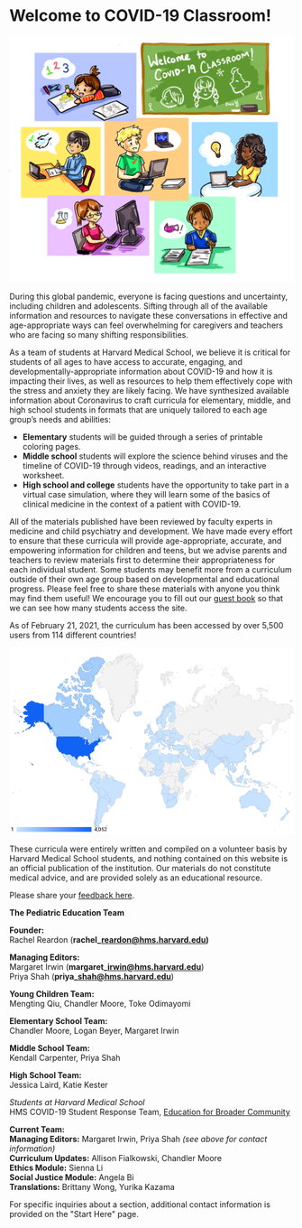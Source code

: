 # Welcome to COVID-19 Classroom!

![Graphic by Constance Wu](.gitbook/assets/intro-page-fixed.jpg)

During this global pandemic, everyone is facing questions and uncertainty, including children and adolescents. Sifting through all of the available information and resources to navigate these conversations in effective and age-appropriate ways can feel overwhelming for caregivers and teachers who are facing so many shifting responsibilities. 

As a team of students at Harvard Medical School, we believe it is critical for students of all ages to have access to accurate, engaging, and developmentally-appropriate information about COVID-19 and how it is impacting their lives, as well as resources to help them effectively cope with the stress and anxiety they are likely facing. We have synthesized available information about Coronavirus to craft curricula for elementary, middle, and high school students in formats that are uniquely tailored to each age group’s needs and abilities:

* **Elementary** students will be guided through a series of printable coloring pages.
* **Middle school** students will explore the science behind viruses and the timeline of COVID-19 through videos, readings, and an interactive worksheet.
* **High school and college** students have the opportunity to take part in a virtual case simulation, where they will learn some of the basics of clinical medicine in the context of a patient with COVID-19.

All of the materials published have been reviewed by faculty experts in medicine and child psychiatry and development. We have made every effort to ensure that these curricula will provide age-appropriate, accurate, and empowering information for children and teens, but we advise parents and teachers to review materials first to determine their appropriateness for each individual student. Some students may benefit more from a curriculum outside of their own age group based on developmental and educational progress. Please feel free to share these materials with anyone you think may find them useful! We encourage you to fill out our [guest book](https://forms.gle/zYciv2KbbmJmBN2X8) so that we can see how many students access the site.

As of February 21, 2021, the curriculum has been accessed by over 5,500 users from 114 different countries!

![](.gitbook/assets/screen-shot-2021-01-22-at-5.32.56-pm.png)

These curricula were entirely written and compiled on a volunteer basis by Harvard Medical School students, and nothing contained on this website is an official publication of the institution. Our materials do not constitute medical advice, and are provided solely as an educational resource.

Please share your [feedback here](https://forms.gle/VV2QKz6WL2WRQ8Bm6).

**The Pediatric Education Team**

**Founder:**  
Rachel Reardon \(**rachel\_reardon@hms.harvard.edu\)**

**Managing Editors:**   
Margaret Irwin \(**margaret\_irwin@hms.harvard.edu**\)  
Priya Shah \(**priya\_shah@hms.harvard.edu**\)

**Young Children Team:**  
Mengting Qiu, Chandler Moore, Toke Odimayomi

**Elementary School Team:**   
Chandler Moore, Logan Beyer, Margaret Irwin

**Middle School Team:**  
Kendall Carpenter, Priya Shah

**High School Team:**  
Jessica Laird, Katie Kester

_Students at Harvard Medical School_  
HMS COVID-19 Student Response Team, [Education for Broader Community](https://covidstudentresponse.org/about/)

**Current Team:   
Managing Editors:** Margaret Irwin, Priya Shah _\(see above for contact information\)_  
**Curriculum Updates:** Allison Fialkowski, Chandler Moore  
**Ethics Module:** Sienna Li  
**Social Justice Module:** Angela Bi  
**Translations:** Brittany Wong, Yurika Kazama

For specific inquiries about a section, additional contact information is provided on the "Start Here" page. 

